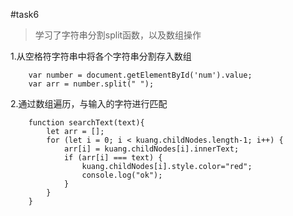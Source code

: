#task6
>学习了字符串分割split函数，以及数组操作

1.从空格符字符串中将各个字符串分割存入数组
```
	var number = document.getElementById('num').value;
	var arr = number.split(" ");
```

2.通过数组遍历，与输入的字符进行匹配
```
	function searchText(text){
		let arr = [];
		for (let i = 0; i < kuang.childNodes.length-1; i++) {
			arr[i] = kuang.childNodes[i].innerText;
			if (arr[i] === text) {
				kuang.childNodes[i].style.color="red";
				console.log("ok");
			}
		}
	}
```